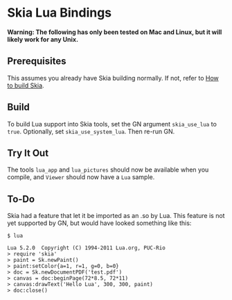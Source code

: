 Skia Lua Bindings
=================

**Warning: The following has only been tested on Mac and Linux, but it will
likely work for any Unix.**

Prerequisites
-------------

This assumes you already have Skia building normally. If not, refer to [How to
build Skia](../build).

Build
-----

To build Lua support into Skia tools, set the GN argument `skia_use_lua` to `true`.
Optionally, set `skia_use_system_lua`.  Then re-run GN.


Try It Out
----------

The tools `lua_app` and `lua_pictures` should now be available when you compile,
and `Viewer` should now have a `Lua` sample.


To-Do
-----

Skia had a feature that let it be imported as an .so by Lua.
This feature is not yet supported by GN, but would have looked something like this:

    $ lua
    
    Lua 5.2.0  Copyright (C) 1994-2011 Lua.org, PUC-Rio
    > require 'skia'
    > paint = Sk.newPaint()
    > paint:setColor{a=1, r=1, g=0, b=0}
    > doc = Sk.newDocumentPDF('test.pdf')
    > canvas = doc:beginPage(72*8.5, 72*11)
    > canvas:drawText('Hello Lua', 300, 300, paint)
    > doc:close()
